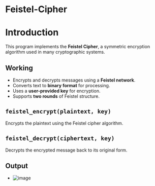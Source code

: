 # Feistel-Cipher

# Introduction

This program implements the **Feistel Cipher**, a symmetric encryption algorithm used in many cryptographic systems.

## Working

- Encrypts and decrypts messages using a **Feistel network**.
- Converts text to **binary format** for processing.
- Uses a **user-provided key** for encryption.
- Supports **two rounds** of Feistel structure.

## `feistel_encrypt(plaintext, key)`

Encrypts the plaintext using the Feistel cipher algorithm.

## `feistel_decrypt(ciphertext, key)`

Decrypts the encrypted message back to its original form.

## Output
- ![image](https://github.com/user-attachments/assets/example-image.png)



